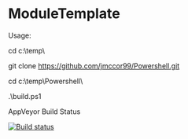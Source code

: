 ﻿
# ModuleTemplate 

Usage:  

cd c:\temp\  

git clone https://github.com/jmccor99/Powershell.git  

cd c:\temp\Powershell\   

.\build.ps1  

AppVeyor Build Status 

[![Build status](https://ci.appveyor.com/api/projects/status/14tgbiuqcxsvpxx5/branch/master?svg=true)](https://ci.appveyor.com/project/jmccor99/templates/branch/master)  

